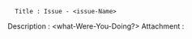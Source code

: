       Title : Issue - <issue-Name>
Description : <description-Of-Issue> <what-Were-You-Doing?>
 Attachment : <error-Screenshot>
